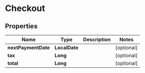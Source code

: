 

# Checkout


## Properties

| Name | Type | Description | Notes |
|------------ | ------------- | ------------- | -------------|
|**nextPaymentDate** | **LocalDate** |  |  [optional] |
|**tax** | **Long** |  |  [optional] |
|**total** | **Long** |  |  [optional] |



